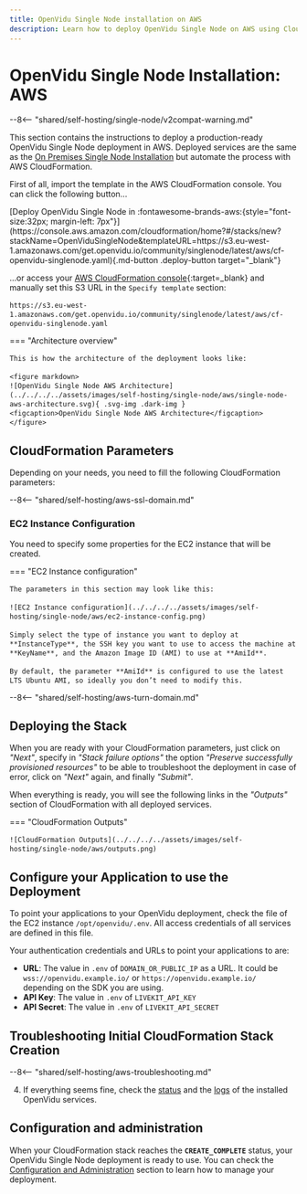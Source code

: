 ```yaml
---
title: OpenVidu Single Node installation on AWS
description: Learn how to deploy OpenVidu Single Node on AWS using CloudFormation
---
```


# OpenVidu Single Node Installation: AWS

--8<-- "shared/self-hosting/single-node/v2compat-warning.md"

This section contains the instructions to deploy a production-ready OpenVidu Single Node deployment in AWS. Deployed services are the same as the [On Premises Single Node Installation](../on-premises/install.md) but automate the process with AWS CloudFormation.

First of all, import the template in the AWS CloudFormation console. You can click the following button...

<div class="center-align" markdown>
[Deploy OpenVidu Single Node in :fontawesome-brands-aws:{style="font-size:32px; margin-left: 7px"}](https://console.aws.amazon.com/cloudformation/home?#/stacks/new?stackName=OpenViduSingleNode&templateURL=https://s3.eu-west-1.amazonaws.com/get.openvidu.io/community/singlenode/latest/aws/cf-openvidu-singlenode.yaml){.md-button .deploy-button target="_blank"}
</div>

...or access your [AWS CloudFormation console](https://console.aws.amazon.com/cloudformation/home?#/stacks/new){:target=_blank} and manually set this S3 URL in the `Specify template` section:

```
https://s3.eu-west-1.amazonaws.com/get.openvidu.io/community/singlenode/latest/aws/cf-openvidu-singlenode.yaml
```

=== "Architecture overview"

    This is how the architecture of the deployment looks like:

    <figure markdown>
    ![OpenVidu Single Node AWS Architecture](../../../../assets/images/self-hosting/single-node/aws/single-node-aws-architecture.svg){ .svg-img .dark-img }
    <figcaption>OpenVidu Single Node AWS Architecture</figcaption>
    </figure>

## CloudFormation Parameters

Depending on your needs, you need to fill the following CloudFormation parameters:

--8<-- "shared/self-hosting/aws-ssl-domain.md"

### EC2 Instance Configuration

You need to specify some properties for the EC2 instance that will be created.

=== "EC2 Instance configuration"

    The parameters in this section may look like this:

    ![EC2 Instance configuration](../../../../assets/images/self-hosting/single-node/aws/ec2-instance-config.png)

    Simply select the type of instance you want to deploy at **InstanceType**, the SSH key you want to use to access the machine at **KeyName**, and the Amazon Image ID (AMI) to use at **AmiId**.

    By default, the parameter **AmiId** is configured to use the latest LTS Ubuntu AMI, so ideally you don’t need to modify this.

--8<-- "shared/self-hosting/aws-turn-domain.md"

## Deploying the Stack

When you are ready with your CloudFormation parameters, just click on _"Next"_, specify in _"Stack failure options"_ the option _"Preserve successfully provisioned resources"_ to be able to troubleshoot the deployment in case of error, click on _"Next"_ again, and finally _"Submit"_.

When everything is ready, you will see the following links in the _"Outputs"_ section of CloudFormation with all deployed services.

=== "CloudFormation Outputs"

    ![CloudFormation Outputs](../../../../assets/images/self-hosting/single-node/aws/outputs.png)

## Configure your Application to use the Deployment

To point your applications to your OpenVidu deployment, check the file of the EC2 instance `/opt/openvidu/.env`. All access credentials of all services are defined in this file.

Your authentication credentials and URLs to point your applications to are:

- **URL**: The value in `.env` of `DOMAIN_OR_PUBLIC_IP` as a URL. It could be `wss://openvidu.example.io/` or `https://openvidu.example.io/` depending on the SDK you are using.
- **API Key**: The value in `.env` of `LIVEKIT_API_KEY`
- **API Secret**: The value in `.env` of `LIVEKIT_API_SECRET`


## Troubleshooting Initial CloudFormation Stack Creation

--8<-- "shared/self-hosting/aws-troubleshooting.md"

4. If everything seems fine, check the [status](../on-premises/admin.md#checking-the-status-of-services) and the [logs](../on-premises/admin.md#checking-logs) of the installed OpenVidu services.

## Configuration and administration

When your CloudFormation stack reaches the **`CREATE_COMPLETE`** status, your OpenVidu Single Node deployment is ready to use. You can check the [Configuration and Administration](../aws/admin.md) section to learn how to manage your deployment.
